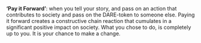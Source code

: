 **‘Pay it Forward’**: when you tell your story, and pass on an action that contributes to society and pass on the DARE-token to someone else. Paying it forward creates a constructive chain reaction that cumulates in a significant positive impact on society. What you chose to do, is completely up to you. It is your chance to make a change.
